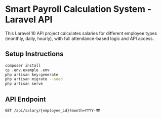 # Smart Payroll Calculation System - Laravel API

This Laravel 10 API project calculates salaries for different employee types (monthly, daily, hourly), with full attendance-based logic and API access.

## Setup Instructions

```bash
composer install
cp .env.example .env
php artisan key:generate
php artisan migrate --seed
php artisan serve
```

## API Endpoint

`GET /api/salary/{employee_id}?month=YYYY-MM`
